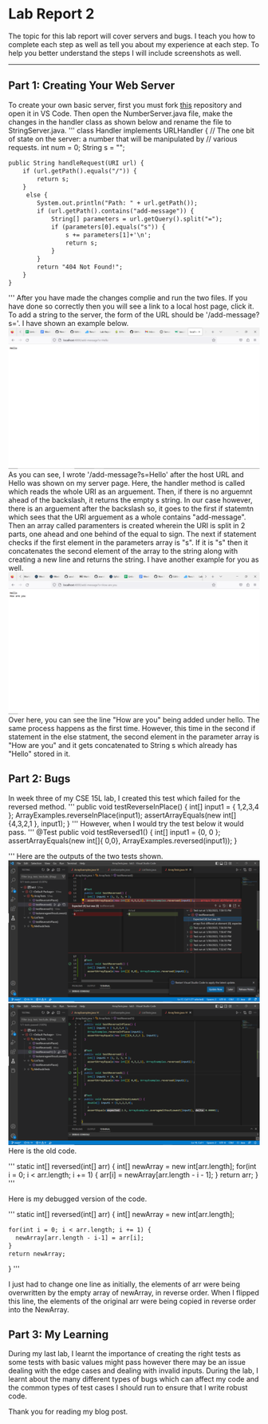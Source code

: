 # Lab Report 2
The topic for this lab report will cover servers and bugs. I teach you how to complete each step as well as tell you about my experience at each step. To help you better understand the steps I will include screenshots as well.
_____
## Part 1: Creating Your Web Server
To create your own basic server, first you must fork [this](https://github.com/ucsd-cse15l-f22/wavelet) repository and open it in VS Code. Then open the NumberServer.java file, make the changes in the handler class as shown below and rename the file to StringServer.java. 
'''
class Handler implements URLHandler {
    // The one bit of state on the server: a number that will be manipulated by
    // various requests.
    int num = 0;
    String s = "";

    public String handleRequest(URI url) {
        if (url.getPath().equals("/")) {
            return s;
        } 
         else {
            System.out.println("Path: " + url.getPath());
            if (url.getPath().contains("add-message")) {
                String[] parameters = url.getQuery().split("=");
                if (parameters[0].equals("s")) {
                    s += parameters[1]+'\n';
                    return s;
                }
            }
            return "404 Not Found!";
        }
    }

'''
After you have made the changes complie and run the two files. If you have done so correctly then you will see a link to a local host page, click it. To add a string to the server, the form of the URL should be '/add-message?s='. I have shown an example below. ![Image](hello-server.png) 
As you can see, I wrote '/add-message?s=Hello' after the host URL and Hello was shown on my server page. Here, the handler method is called which reads the whole URI as an arguement. Then, if there is no arguemnt ahead of the backslash, it returns the empty s string. In our case however, there is an arguement after the backslash so, it goes to the first if statemtn which sees that the URI arguement as a whole contains "add-message". Then an array called paramenters is created wherein the URI is split in  2 parts, one ahead and one behind of the equal to sign. The next if statement checks if the first element in the parameters array is "s". If it is "s" then it concatenates the second element of the array to the string along with creating a new line and returns the string. I have another example for you as well. ![Image](howareyou.png)
Over here, you can see the line "How are you" being added under hello. The same process happens as the first time. However, this time in the second if statement in the else statment, the second element in the parameter array is "How are you" and it gets concatenated to String s which already has "Hello" stored in it. 
## Part 2: Bugs
In week three of my CSE 15L lab, I created this test which failed for the reversed method. 
'''
public void testReverseInPlace() {
    int[] input1 = { 1,2,3,4 };
    ArrayExamples.reverseInPlace(input1);
    assertArrayEquals(new int[]{4,3,2,1 }, input1);
}
'''
However, when I would try the test below it would pass. 
'''
  @Test
  public void testReversed1() {
    int[] input1 = {0, 0 };
    assertArrayEquals(new int[]{ 0,0}, ArrayExamples.reversed(input1));
  }

'''
Here are the outputs of the two tests shown.
![image](wrong.png)
![image](right.png)
Here is the old code.

'''
  static int[] reversed(int[] arr) {
    int[] newArray = new int[arr.length];
    for(int i = 0; i < arr.length; i += 1) {
      arr[i] = newArray[arr.length - i - 1];
    }
    return arr;
  }
  '''
  
  Here is my debugged version of the code.
  
  '''
    static int[] reversed(int[] arr) {
    int[] newArray = new int[arr.length];
  
    
    for(int i = 0; i < arr.length; i += 1) {
      newArray[arr.length - i-1] = arr[i];
    }
    return newArray;
  }
  '''
  
  I just had to change one line as initially, the elements of arr were being overwritten by the empty array of newArray, in reverse order. When I flipped this line, the elements of the original arr were being copied in reverse order into the NewArray. 
 ## Part 3: My Learning
During my last lab, I learnt the importance of creating the right tests as some tests with basic values might pass however there may be an issue dealing with the edge cases and dealing with invalid inputs. During the lab, I learnt about the many different types of bugs which can affect my code and the common types of test cases I should run to ensure that I write robust code. 

Thank you for reading my blog post. 
  
